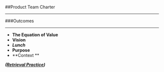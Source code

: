 <!-- .slide: data-background="resources/footer.svg" data-background-size="contain" data-background-position="bottom"  -->

##Product Team Charter
- - -
###Outcomes
- - -
* **The Equation of Value**
* **Vision**  <!-- .element: class="fragment"; -->
* _**Lunch**_ <!-- .element: class="fragment"; style="color:#5cab3d" -->
* **Purpose**  <!-- .element: class="fragment"; -->
* **Context **  <!-- .element: class="fragment"; -->

_**([Retrieval Practice](http://bit.ly/predictors-of-organizational-performance))**_  <!-- .element: style="color:maroon; font-size: .5em" -->

<aside class="notes">
</aside>

<br/>
<br/>
<br/>
<br/>
<br/>
<br/>
<br/>
<br/>
<br/>
<br/>
<br/>
<br/>
<br/>
<br/>
<br/>
<br/>
<br/>
<br/>
<br/>
<br/>
<br/>
